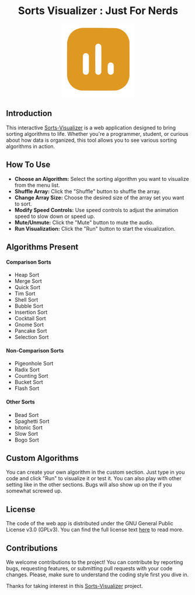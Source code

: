 <h1 align="center">Sorts Visualizer : Just For Nerds</h1>
<p align="center"><img src="./public/icon.svg" alt="Sort Visualizer Logo" width="200" height="200"></p> 

## Introduction

This interactive [Sorts-Visualizer](https://sort-visualizer-zxeo.onrender.com) is a web application designed to bring sorting algorithms to life. Whether you're a programmer, student, or curious about how data is organized, this tool allows you to see various sorting algorithms in action.

## How To Use

- **Choose an Algorithm:** Select the sorting algorithm you want to visualize from the menu list.
- **Shuffle Array:** Click the "Shuffle" button to shuffle the array.
- **Change Array Size:** Choose the desired size of the array set you want to sort.
- **Modify Speed Controls:** Use speed controls to adjust the animation speed to slow down or speed up.
- **Mute/Unmute:** Click the "Mute" button to mute the audio.
- **Run Visualization:** Click the "Run" button to start the visualization.

## Algorithms Present

#### Comparison Sorts

- Heap Sort
- Merge Sort
- Quick Sort
- Tim Sort
- Shell Sort
- Bubble Sort
- Insertion Sort
- Cocktail Sort
- Gnome Sort
- Pancake Sort
- Selection Sort

#### Non-Comparison Sorts

- Pigeonhole Sort
- Radix Sort
- Counting Sort
- Bucket Sort
- Flash Sort

#### Other Sorts

- Bead Sort
- Spaghetti Sort
- bitonic Sort
- Slow Sort
- Bogo Sort

## Custom Algorithms

You can create your own algorithm in the custom section. Just type in you code and click "Run" to visualize it or test it. You can also play with other setting like in the other sections. Bugs will also show up on the if you somewhat screwed up.

## License

The code of the web app is distributed under the GNU General Public License v3.0 (GPLv3). You can find the full license text [here](LICENSE) to read more.

## Contributions

We welcome contributions to the project! You can contribute by reporting bugs, requesting features, or submitting pull requests with your code changes. Please, make sure to understand the coding style first you dive in.

Thanks for taking interest in this [Sorts-Visualizer](https://sort-visualizer-zxeo.onrender.com) project.
